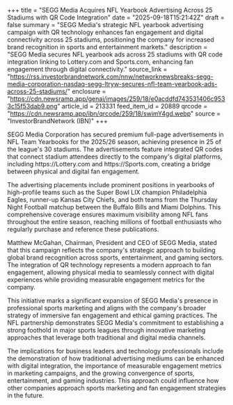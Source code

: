 +++
title = "SEGG Media Acquires NFL Yearbook Advertising Across 25 Stadiums with QR Code Integration"
date = "2025-09-18T15:21:42Z"
draft = false
summary = "SEGG Media's strategic NFL yearbook advertising campaign with QR technology enhances fan engagement and digital connectivity across 25 stadiums, positioning the company for increased brand recognition in sports and entertainment markets."
description = "SEGG Media secures NFL yearbook ads across 25 stadiums with QR code integration linking to Lottery.com and Sports.com, enhancing fan engagement through digital connectivity."
source_link = "https://rss.investorbrandnetwork.com/nnw/networknewsbreaks-segg-media-corporation-nasdaq-segg-ltryw-secures-nfl-team-yearbook-ads-across-25-stadiums/"
enclosure = "https://cdn.newsramp.app/genai/images/259/18/e0acddfd743531406c9533c15f53dab9.png"
article_id = 213331
feed_item_id = 20889
qrcode = "https://cdn.newsramp.app/ibn/qrcode/259/18/swimY4gd.webp"
source = "InvestorBrandNetwork (IBN)"
+++

<p>SEGG Media Corporation has secured premium full-page advertisements in NFL Team Yearbooks for the 2025/26 season, achieving presence in 25 of the league's 30 stadiums. The advertisements feature integrated QR codes that connect stadium attendees directly to the company's digital platforms, including https://Lottery.com and https://Sports.com, creating a bridge between physical and digital fan engagement.</p><p>The advertising placements include prominent positions in yearbooks of high-profile teams such as the Super Bowl LIX champion Philadelphia Eagles, runner-up Kansas City Chiefs, and both teams from the Thursday Night Football matchup between the Buffalo Bills and Miami Dolphins. This comprehensive coverage ensures maximum visibility among NFL fans throughout the entire season, reaching millions of football enthusiasts who regularly purchase and reference these publications.</p><p>Matthew McGahan, Chairman, President and CEO of SEGG Media, stated that this campaign reflects the company's strategic approach to building global brand recognition across sports, entertainment, and gaming sectors. The integration of QR technology represents a modern approach to fan engagement, allowing physical media to seamlessly connect with digital experiences while providing measurable engagement metrics for the company.</p><p>This initiative marks a significant expansion of SEGG Media's presence in professional sports marketing and aligns with the company's broader strategy of immersive fan engagement and ethical gaming practices. The NFL partnership demonstrates SEGG Media's commitment to establishing a strong foothold in major sports leagues through innovative marketing approaches that leverage both traditional and digital media channels.</p><p>The implications for business leaders and technology professionals include the demonstration of how traditional advertising mediums can be enhanced with digital integration, the importance of measurable engagement metrics in marketing campaigns, and the growing convergence of sports, entertainment, and gaming industries. This approach could influence how other companies approach sports marketing and fan engagement strategies in the future.</p>